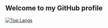 ## Welcome to my GitHub profile
[![Top Langs](https://github-readme-stats.vercel.app/api/top-langs/?username=johnma02&size_weight=0.5&count_weight=0.5&langs_count=10&layout=compact&theme=tokyonight)](https://github.com/anuraghazra/github-readme-stats)
